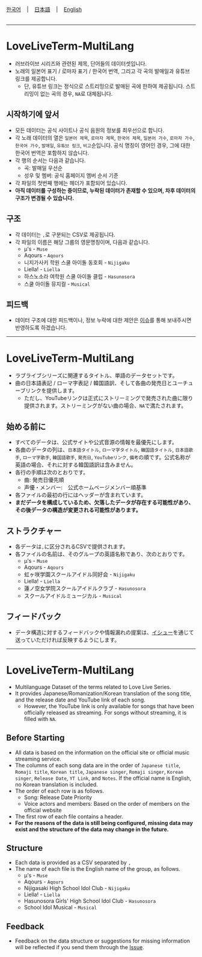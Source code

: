 <br>
<a href="#korean" >한국어</a> &nbsp;&nbsp;&nbsp;|&nbsp;&nbsp;&nbsp; <a href="#japanese" >日本語</a> &nbsp;&nbsp;&nbsp;|&nbsp;&nbsp;&nbsp; <a href="#english" >English</a>
<br></br>

***

<div id="korean"></div>

# LoveLiveTerm-MultiLang
- 러브라이브 시리즈와 관련된 제목, 단어들의 데이터셋입니다.
- 노래의 일본어 표기 / 로마자 표기 / 한국어 번역, 그리고 각 곡의 발매일과 유튜브 링크를 제공합니다.
  - 단, 유튜브 링크는 정식으로 스트리밍으로 발매된 곡에 한하여 제공됩니다. 스트리밍이 없는 곡의 경우, ```NA```로 대체됩니다.

## 시작하기에 앞서
- 모든 데이터는 공식 사이트나 공식 음원의 정보를 최우선으로 합니다.
- 각 노래 데이터의 열은 ```일본어 제목```, ```로마자 제목```, ```한국어 제목```, ```일본어 가수```, ```로마자 가수```, ```한국어 가수```, ```발매일```, ```유튜브 링크```, ```비고```순입니다. 공식 명칭이 영어인 경우, 그에 대한 한국어 번역은 포함하지 않습니다.
- 각 행의 순서는 다음과 같습니다.
  - 곡: 발매일 우선순
  - 성우 및 멤버: 공식 홈페이지 멤버 순서 기준
- 각 파일의 첫번째 행에는 헤더가 포함되어 있습니다.
- <b>아직 데이터를 구성하는 중이므로, 누락된 데이터가 존재할 수 있으며, 차후 데이터의 구조가 변경될 수 있습니다.</b>

## 구조
- 각 데이터는 ```,```로 구분되는 CSV로 제공됩니다.
- 각 파일의 이름은 해당 그룹의 영문명칭이며, 다음과 같습니다.
  - μ’s - ```Muse```
  - Aqours - ```Aqours```
  - 니지가사키 학원 스쿨 아이돌 동호회 - ```Nijigaku```
  - Liella! - ```Liella```
  - 하스노소라 여학원 스쿨 아이돌 클럽 - ```Hasunosora```
  - 스쿨 아이돌 뮤지컬 - ```Musical```

## 피드백
- 데이터 구조에 대한 피드백이나, 정보 누락에 대한 제안은 [이슈](https://github.com/AuroraCaelum/LoveLiveTerm-MultiLang/issues)를 통해 보내주시면 반영하도록 하겠습니다.


***

<div id="japanese"></div>

# LoveLiveTerm-MultiLang
- ラブライブシリーズに関連するタイトル、単語のデータセットです。
- 曲の日本語表記 / ローマ字表記 / 韓国語訳、そして各曲の発売日とユーチューブリンクを提供します。
  - ただし、YouTubeリンクは正式にストリーミングで発売された曲に限り提供されます。ストリーミングがない曲の場合、```NA```で満たされます。

## 始める前に
- すべてのデータは、公式サイトや公式音源の情報を最優先にします。
- 各曲のデータの列は、```日本語タイトル```, ```ローマ字タイトル```, ```韓国語タイトル```, ```日本語歌手```, ```ローマ字歌手```, ```韓国語歌手```, ```発売日```, ```YouTubeリンク```, ```備考```の順です。公式名称が英語の場合、それに対する韓国語訳は含みません。
- 各行の手順は次のとおりです。
  - 曲: 発売日優先順
  - 声優・メンバー:　公式ホームページメンバー順基準
- 各ファイルの最初の行にはヘッダーが含まれています。
- <b>まだデータを構成しているため、欠落したデータが存在する可能性があり、その後データの構造が変更される可能性があります。</b>

## ストラクチャー
- 各データは```,```に区分されるCSVで提供されます。
- 各ファイルの名前は、そのグループの英語名称であり、次のとおりです。
  - μ’s - ```Muse```
  - Aqours - ```Aqours```
  - 虹ヶ咲学園スクールアイドル同好会 - ```Nijigaku```
  - Liella! - ```Liella```
  - 蓮ノ空女学院スクールアイドルクラブ - ```Hasunosora```
  - スクールアイドルミュージカル - ```Musical```

## フィードバック
- データ構造に対するフィードバックや情報漏れの提案は、[イシュー](https://github.com/AuroraCaelum/LoveLiveTerm-MultiLang/issues)を通じて送っていただければ反映するようにします。


***

<div id="english"></div>

# LoveLiveTerm-MultiLang
- Multilanguage Dataset of the terms related to Love Live Series.
- It provides Japanese/Romanization/Korean translation of the song title, and the release date and YouTube link of each song.
  - However, the YouTube link is only available for songs that have been officially released as streaming. For songs without streaming, it is filled with ```NA```.

## Before Starting
- All data is based on the information on the official site or official music streaming service.
- The columns of each song data are in the order of ```Japanese title```, ```Romaji title```, ```Korean title```, ```Japanese singer```, ```Romaji singer```, ```Korean singer```, ```Release Date```, ```YT Link```, and ```Notes```. If the official name is English, no Korean translation is included.
- The order of each row is as follows.
  - Song: Release Date Priority
  - Voice actors and members: Based on the order of members on the official website
- The first row of each file contains a header.
- <b>For the reasons of the data is still being configured, missing data may exist and the structure of the data may change in the future.</b>

## Structure
- Each data is provided as a CSV separated by ```,```
- The name of each file is the English name of the group, as follows.
  - μ’s - ```Muse```
  - Aqours - ```Aqours```
  - Nijigasaki High School Idol Club - ```Nijigaku```
  - Liella! - ```Liella```
  - Hasunosora Girls' High School Idol Club - ```Hasunosora```
  - School Idol Musical - ```Musical```

## Feedback
- Feedback on the data structure or suggestions for missing information will be reflected if you send them through the [Issue](https://github.com/AuroraCaelum/LoveLiveTerm-MultiLang/issues).
